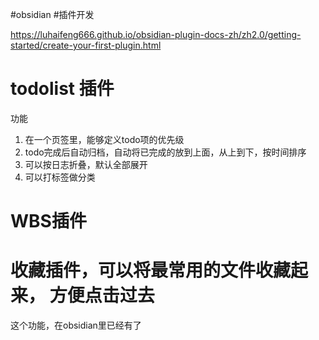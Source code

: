 

#obsidian #插件开发

https://luhaifeng666.github.io/obsidian-plugin-docs-zh/zh2.0/getting-started/create-your-first-plugin.html

# todolist 插件

功能
1. 在一个页签里，能够定义todo项的优先级
2. todo完成后自动归档，自动将已完成的放到上面，从上到下，按时间排序
3. 可以按日志折叠，默认全部展开
4. 可以打标签做分类



# WBS插件


# 收藏插件，可以将最常用的文件收藏起来， 方便点击过去
这个功能，在obsidian里已经有了
